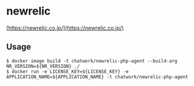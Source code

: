 # newrelic
[https://newrelic.co.jp/](https://newrelic.co.jp/)

## Usage
```
$ docker image build -t chatwork/newrelic-php-agent --build-arg NR_VERSION=${NR_VERSION} ./
$ docker run -e LICENSE_KEY=${LICENSE_KEY} -e APPLICATION_NAME=${APPLICATION_NAME} -t chatwork/newrelic-php-agent 
```